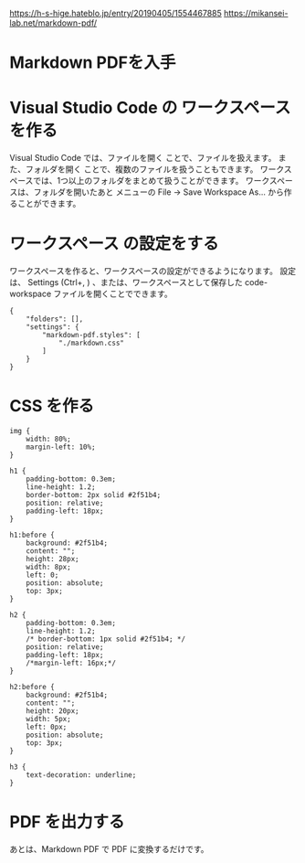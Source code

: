 https://h-s-hige.hateblo.jp/entry/20190405/1554467885
https://mikansei-lab.net/markdown-pdf/
# Markdown PDFを入手

# Visual Studio Code の ワークスペース を作る
Visual Studio Code では、ファイルを開く ことで、ファイルを扱えます。
また、フォルダを開く ことで、複数のファイルを扱うこともできます。
ワークスペースでは、1つ以上のフォルダをまとめて扱うことができます。
ワークスペースは、フォルダを開いたあと メニューの File -> Save Workspace As... から作ることができます。

# ワークスペース の設定をする
ワークスペースを作ると、ワークスペースの設定ができるようになります。
設定は、 Settings (Ctrl+, ) 、または、ワークスペースとして保存した code-workspace ファイルを開くことでできます。
```
{
    "folders": [],
    "settings": {
        "markdown-pdf.styles": [
            "./markdown.css"
        ]
    }
}
```

# CSS を作る
```
img {
    width: 80%;
    margin-left: 10%;
}

h1 {
    padding-bottom: 0.3em;
    line-height: 1.2;
    border-bottom: 2px solid #2f51b4;
    position: relative;
    padding-left: 18px;
}

h1:before {
    background: #2f51b4;
    content: "";
    height: 28px;
    width: 8px;
    left: 0;
    position: absolute;
    top: 3px;
}

h2 {
    padding-bottom: 0.3em;
    line-height: 1.2;
    /* border-bottom: 1px solid #2f51b4; */
    position: relative;
    padding-left: 18px;
    /*margin-left: 16px;*/
}

h2:before {
    background: #2f51b4;
    content: "";
    height: 20px;
    width: 5px;
    left: 0px;
    position: absolute;
    top: 3px;
}

h3 {
    text-decoration: underline;
}
```

# PDF を出力する
あとは、Markdown PDF で PDF に変換するだけです。